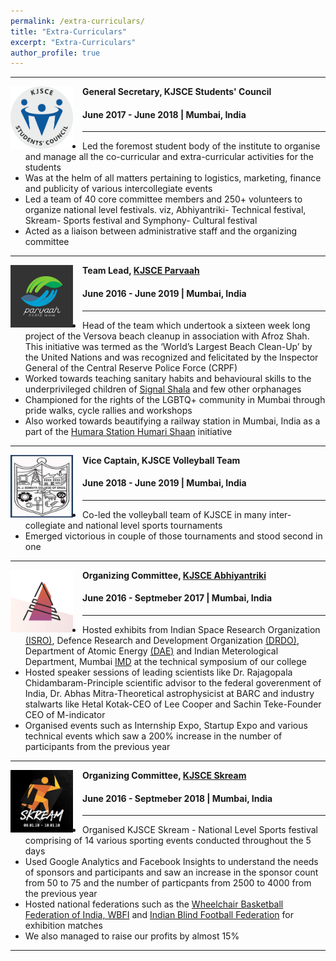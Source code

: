 ```yaml
---
permalink: /extra-curriculars/
title: "Extra-Curriculars"
excerpt: "Extra-Curriculars"
author_profile: true
---
```


-----
<img align="left" height="100" width="100" src="../images/stuco.png" style="padding-right:15px">

**General Secretary, KJSCE Students' Council**
#### June 2017 - June 2018 | Mumbai, India

-----
* Led the foremost student body of the institute to organise and manage all the co-curricular and extra-curricular activities for the students 
* Was at the helm of all matters pertaining to logistics, marketing, finance and publicity of various intercollegiate events
* Led a team of 40 core committee members and 250+ volunteers to organize national level festivals. viz, Abhiyantriki- Technical festival, Skream- Sports festival and Symphony- Cultural festival
* Acted as a liaison between administrative staff and the organizing committee

-----
<img align="left" height="100" width="100" src="../images/parvaah.png" style="padding-right:15px">

**Team Lead, [KJSCE Parvaah](https://www.facebook.com/kjsce.Parvaah/)**
#### June 2016 - June 2019 | Mumbai, India

-----
* Head of the team which undertook a sixteen week long project of the Versova beach cleanup in association with Afroz Shah. This initiative was termed as the ‘World’s Largest Beach Clean-Up’ by the United Nations and was recognized and felicitated by the Inspector General of the Central Reserve Police Force (CRPF)
* Worked towards teaching sanitary habits and behavioural skills to the underprivileged children of [Signal Shala](http://signalshala.in/) and few other orphanages
* Championed for the rights of the LGBTQ+ community in Mumbai through pride walks, cycle rallies and workshops
* Also worked towards beautifying a railway station in Mumbai, India as a part of the [Humara Station Humari Shaan](https://mumbaifirst.org/hamara-station-hamari-shaan/) initiative <br>

-----
<img align="left" height="100" width="100" src="../images/KJSCE1.png" style="padding-right:15px">

**Vice Captain, KJSCE Volleyball Team**
#### June 2018 - June 2019 | Mumbai, India
-----
* Co-led the volleyball team of KJSCE in many inter-collegiate and national level sports tournaments
* Emerged victorious in couple of those tournaments and stood second in one <br>

-----
<img align="left" height="100" width="100" src="../images/abhiyantriki.png" style="padding-right:15px">

**Organizing Committee, [KJSCE Abhiyantriki](http://kjsce-abhiyantriki.org/)**
#### June 2016 - Septmeber 2017 | Mumbai, India

-----
* Hosted exhibits from Indian Space Research Organization [(ISRO)](https://www.isro.gov.in/), Defence Research and Development Organization [(DRDO)](https://www.drdo.gov.in/home), Department of Atomic Energy [(DAE)](http://www.dae.gov.in/) and Indian Meterological Department, Mumbai [IMD](http://www.imdmumbai.gov.in/) at the technical symposium of our college
* Hosted speaker sessions of leading scientists like Dr. Rajagopala Chidambaram-Principle scientific advisor to the federal goverenment of India, Dr. Abhas Mitra-Theoretical astrophysicist at BARC and industry stalwarts like Hetal Kotak-CEO of Lee Cooper and Sachin Teke-Founder CEO of M-indicator
* Organised events such as Internship Expo, Startup Expo and various technical events which saw a 200% increase in the number of participants from the previous year <br>

-----
<img align="left" height="100" width="100" src="../images/skream.jpg" style="padding-right:15px">

**Organizing Committee, [KJSCE Skream](https://kjsce-skream.org/)**
#### June 2016 - Septmeber 2018 | Mumbai, India

-----
* Organised KJSCE Skream - National Level Sports festival comprising of 14 various sporting events conducted throughout the 5 days
* Used Google Analytics and Facebook Insights to understand the needs of sponsors and participants and saw an increase in the sponsor count from 50 to 75 and the number of particpants from 2500 to 4000 from the previous year
* Hosted national federations such as the [Wheelchair Basketball Federation of India, WBFI](http://www.wbfi.org.in/) and [Indian Blind Football Federation](http://blindfootball.in/) for exhibition matches
* We also managed to raise our profits by almost 15% <br>

-----

